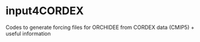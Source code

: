 # input4CORDEX
Codes to generate forcing files for ORCHIDEE from CORDEX data (CMIP5) + useful information 
